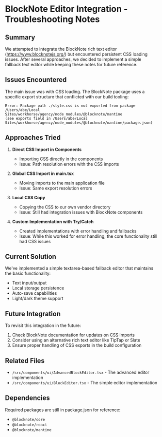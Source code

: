 # BlockNote Editor Integration - Troubleshooting Notes

## Summary

We attempted to integrate the BlockNote rich text editor (https://www.blocknotejs.org/) but encountered persistent CSS loading issues. After several approaches, we decided to implement a simple fallback text editor while keeping these notes for future reference.

## Issues Encountered

The main issue was with CSS loading. The BlockNote package uses a specific export structure that conflicted with our build tooling:

```
Error: Package path ./style.css is not exported from package 
/Users/abe/Local Sites/workhorse/agency/node_modules/@blocknote/mantine 
(see exports field in /Users/abe/Local Sites/workhorse/agency/node_modules/@blocknote/mantine/package.json)
```

## Approaches Tried

1. **Direct CSS Import in Components**
   - Importing CSS directly in the components
   - Issue: Path resolution errors with the CSS imports

2. **Global CSS Import in main.tsx**
   - Moving imports to the main application file
   - Issue: Same export resolution errors

3. **Local CSS Copy**
   - Copying the CSS to our own vendor directory
   - Issue: Still had integration issues with BlockNote components

4. **Custom Implementation with Try/Catch**
   - Created implementations with error handling and fallbacks
   - Issue: While this worked for error handling, the core functionality still had CSS issues

## Current Solution

We've implemented a simple textarea-based fallback editor that maintains the basic functionality:
- Text input/output
- Local storage persistence
- Auto-save capabilities
- Light/dark theme support

## Future Integration

To revisit this integration in the future:

1. Check BlockNote documentation for updates on CSS imports
2. Consider using an alternative rich text editor like TipTap or Slate
3. Ensure proper handling of CSS exports in the build configuration

## Related Files

- `/src/components/ui/AdvancedBlockEditor.tsx` - The advanced editor implementation
- `/src/components/ui/BlockEditor.tsx` - The simple editor implementation

## Dependencies

Required packages are still in package.json for reference:
- `@blocknote/core`
- `@blocknote/react`
- `@blocknote/mantine` 